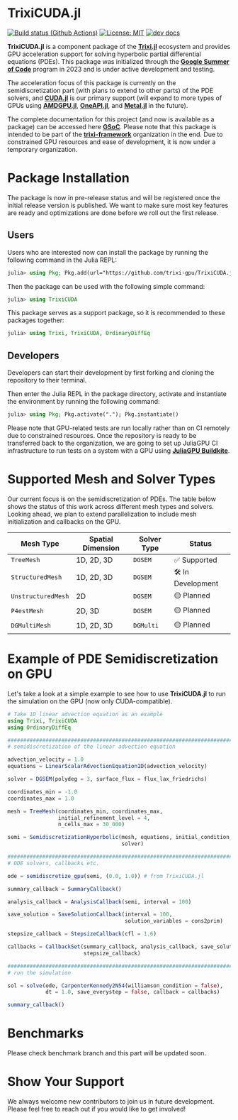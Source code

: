 # TrixiCUDA.jl

[![Build status (Github Actions)](https://github.com/trixi-gpu/TrixiCUDA.jl/workflows/CI/badge.svg)](https://github.com/trixi-gpu/TrixiCUDA.jl/actions)
[![License: MIT](https://img.shields.io/badge/License-MIT-blue.svg)](https://opensource.org/licenses/MIT)
[![dev docs](https://img.shields.io/badge/docs-dev-orange.svg)](https://trixi-gpu.github.io/TrixiCUDA.jl/dev)

**TrixiCUDA.jl** is a component package of the [**Trixi.jl**](https://github.com/trixi-framework/Trixi.jl) ecosystem and provides GPU acceleration support for solving hyperbolic partial differential equations (PDEs). This package was initialized through the [**Google Summer of Code**](https://summerofcode.withgoogle.com/archive/2023/projects/upstR7K2) program in 2023 and is under active development and testing.

The acceleration focus of this package is currently on the semidiscretization part (with plans to extend to other parts) of the PDE solvers, and [**CUDA.jl**](https://github.com/JuliaGPU/CUDA.jl) is our primary support (will expand to more types of GPUs using [**AMDGPU.jl**](https://github.com/JuliaGPU/AMDGPU.jl), [**OneAPI.jl**](https://github.com/JuliaGPU/oneAPI.jl), and [**Metal.jl**](https://github.com/JuliaGPU/Metal.jl) in the future). 

The complete documentation for this project (and now is available as a package) can be accessed here [**GSoC**](https://huiyuxie.github.io/gsoc23/). Please note that this package is intended to be part of the [**trixi-framework**](https://github.com/trixi-framework) organization in the end. Due to constrained GPU resources and ease of development, it is now under a temporary organization. 

# Package Installation
The package is now in pre-release status and will be registered once the initial release version is published. We want to make sure most key features are ready and optimizations are done before we roll out the first release.

## Users
Users who are interested now can install the package by running the following command in the Julia REPL: 
```julia
julia> using Pkg; Pkg.add(url="https://github.com/trixi-gpu/TrixiCUDA.jl.git")
```
Then the package can be used with the following simple command:
```julia
julia> using TrixiCUDA
```
This package serves as a support package, so it is recommended to these packages together:
```julia
julia> using Trixi, TrixiCUDA, OrdinaryDiffEq
```

## Developers
Developers can start their development by first forking and cloning the repository to their terminal. 

Then enter the Julia REPL in the package directory, activate and instantiate the environment by running the following command:
```julia
julia> using Pkg; Pkg.activate("."); Pkg.instantiate()
```

Please note that GPU-related tests are run locally rather than on CI remotely due to constrained resources. Once the repository is ready to be transferred back to the organization, we are going to set up JuliaGPU CI infrastructure to run tests on a system with a GPU using [**JuliaGPU Buildkite**](https://github.com/JuliaGPU/buildkite).

# Supported Mesh and Solver Types
Our current focus is on the semidiscretization of PDEs. The table below shows the status of this work across different mesh types and solvers. Looking ahead, we plan to extend parallelization to include mesh initialization and callbacks on the GPU. 

| Mesh Type          | Spatial Dimension | Solver Type | Status         |
|--------------------|-------------------|-------------|----------------|
| `TreeMesh`         | 1D, 2D, 3D        | `DGSEM`     | ✅ Supported    |
| `StructuredMesh`   | 1D, 2D, 3D        | `DGSEM`     | 🛠️ In Development|
| `UnstructuredMesh` | 2D                | `DGSEM`     | 🟡 Planned      |
| `P4estMesh`        | 2D, 3D            | `DGSEM`     | 🟡 Planned      |
| `DGMultiMesh`      | 1D, 2D, 3D        | `DGMulti`   | 🟡 Planned      |

# Example of PDE Semidiscretization on GPU
Let's take a look at a simple example to see how to use **TrixiCUDA.jl** to run the simulation on the GPU (now only CUDA-compatible).

```julia
# Take 1D linear advection equation as an example
using Trixi, TrixiCUDA
using OrdinaryDiffEq

###############################################################################
# semidiscretization of the linear advection equation

advection_velocity = 1.0
equations = LinearScalarAdvectionEquation1D(advection_velocity)

solver = DGSEM(polydeg = 3, surface_flux = flux_lax_friedrichs)

coordinates_min = -1.0
coordinates_max = 1.0 

mesh = TreeMesh(coordinates_min, coordinates_max,
                initial_refinement_level = 4,
                n_cells_max = 30_000)

semi = SemidiscretizationHyperbolic(mesh, equations, initial_condition_convergence_test,
                                    solver)

###############################################################################
# ODE solvers, callbacks etc.

ode = semidiscretize_gpu(semi, (0.0, 1.0)) # from TrixiCUDA.jl

summary_callback = SummaryCallback()

analysis_callback = AnalysisCallback(semi, interval = 100)

save_solution = SaveSolutionCallback(interval = 100,
                                     solution_variables = cons2prim)

stepsize_callback = StepsizeCallback(cfl = 1.6)

callbacks = CallbackSet(summary_callback, analysis_callback, save_solution,
                        stepsize_callback)

###############################################################################
# run the simulation

sol = solve(ode, CarpenterKennedy2N54(williamson_condition = false),
            dt = 1.0, save_everystep = false, callback = callbacks)

summary_callback()
```

# Benchmarks
Please check benchmark branch and this part will be updated soon.

# Show Your Support
We always welcome new contributors to join us in future development. Please feel free to reach out if you would like to get involved!
